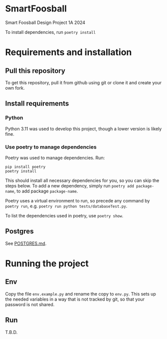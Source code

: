 # SmartFoosball
Smart Foosball Design Project 1A 2024

To install dependencies, run `poetry install`

# Requirements and installation

## Pull this repository
To get this repository, pull it from github using git or clone it and create your own fork. 

## Install requirements

### Python
Python 3.11 was used to develop this project, though a lower version is likely fine.

### Use poetry to manage dependencies
Poetry was used to manage dependencies. Run:

```
pip install poetry
poetry install
``` 

This should install all necessary dependencies for you, so you can skip the steps below. To add a new dependency, simply run `poetry add package-name`, to add package `package-name`.

Poetry uses a virtual environment to run, so precede any command by `poetry run`, e.g. `poetry run python tests/databaseTest.py`.

To list the dependencies used in poetry, use `poetry show`.

## Postgres
See [POSTGRES.md](info/POSTGRES.md).

# Running the project

## Env
Copy the file `env.example.py` and rename the copy to `env.py`. This sets up the needed variables in a way that is not tracked by git, so that your password is not shared.

## Run
T.B.D.